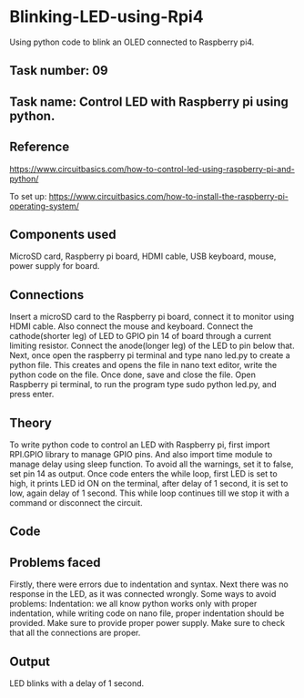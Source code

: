 # Blinking-LED-using-Rpi4
Using python code to blink an OLED connected to Raspberry pi4.

## Task number: 09

## Task name: Control LED with Raspberry pi using python.

## Reference 
https://www.circuitbasics.com/how-to-control-led-using-raspberry-pi-and-python/

To set up: https://www.circuitbasics.com/how-to-install-the-raspberry-pi-operating-system/

## Components used
MicroSD card, Raspberry pi board, HDMI cable, USB keyboard, mouse, power supply for board.

## Connections
Insert a microSD card to the Raspberry pi board, connect it to monitor using HDMI cable. Also connect the mouse and keyboard.
Connect the cathode(shorter leg) of LED to GPIO pin 14 of board through a current limiting resistor. Connect the anode(longer leg) of the LED to pin below that. 
Next, once open the raspberry pi terminal and type nano led.py to create a python file. This creates and opens the file in nano text editor, write the python code on the file. Once done, save and close the file.
Open Raspberry pi terminal, to run the program type sudo python led.py, and press enter.

## Theory
To write python code to control an LED with Raspberry pi, first import RPI.GPIO library to manage GPIO pins. And also import time module to manage delay using sleep function.
To avoid all the warnings, set it to false, set pin 14 as output. Once code enters the while loop, first LED is set to high, it prints LED id ON on the terminal, after delay of 1 second, it is set to low, again delay of 1 second. This while loop continues till we stop it with a command or disconnect the circuit.

## Code


##  Problems faced

Firstly, there were errors due to indentation and syntax. Next there was no response in the LED, as it was connected wrongly. 
Some ways to avoid problems:
Indentation: we all know python works only with proper indentation, while writing code on nano file, proper indentation should be provided.
Make sure to provide proper power supply.
Make sure to check that all the connections are proper.

## Output

LED blinks with a delay of 1 second. 




